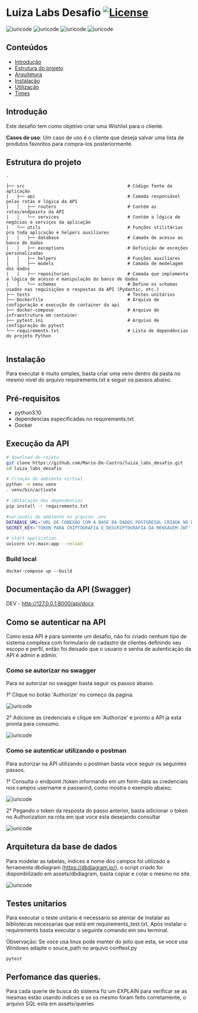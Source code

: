 # Luiza Labs Desafio  [![License](https://img.shields.io/badge/license-Private-red.svg)](LICENSE)  

![iuricode](https://img.shields.io/badge/Python-3776AB?style=for-the-badge&logo=python&logoColor=white)
![iuricode](https://img.shields.io/badge/FastAPI-005571?style=for-the-badge&logo=fastapi)
![iuricode](https://img.shields.io/badge/Docker-2CA5E0?style=for-the-badge&logo=docker&logoColor=white)
![iuricode](https://img.shields.io/badge/GitHub-100000?style=for-the-badge&logo=github&logoColor=white)

## Conteúdos
- [Introdução](#Introdução)
- [Estrutura do projeto](#Estrutura)
- [Arquitetura](#Arquitetura)
- [Instalação](#installation)
- [Utilização](#Utilização)
- [Times](#Times)

## Introdução
Este desafio tem como objetivo criar uma Wishlist para o cliente.

**Casos de uso**: Um caso de uso é o cliente que deseja salvar uma lista de produtos favoritos para compra-los posteriormente.


## Estrutura do projeto

```
.

├── src                                       # Código fonte da aplicação
|   ├── api                                   # Camada responsável pelas rotas e lógica da API
|   │   ├── routers                           # Contém as rotas/endpoints da API
|   │   └── services                          # Contém a lógica de negócios e serviços da aplicação
|   └── utils                                 # Funções utilitárias pra toda aplicação e helpers auxiliares
|   │   ├── database                          # Camada de acesso ao banco de dados
|   │   ├── exceptions                        # Definição de exceções personalizadas
|   │   ├── helpers                           # Funções auxiliares
|   │   ├── models                            # Camada de modelagem dos dados
|   │   ├── repositories                      # Camada que implementa a lógica de acesso e manipulação do banco de dados
|   │   └── schemas                           # Define os schemas usados nas requisições e respostas da API (Pydantic, etc.)
├── tests                                     # Testes unitários
├── Dockerfile                                # Arquivo de configuração e execução do container da api
├── docker-compose                            # Arquivo de infraestrutura em container
├── pytest.ini                                # Arquivo de configuração do pytest
└── requirements.txt                          # Lista de dependências do projeto Python


```

## Instalação
Para executar é muito simples, basta criar uma venv dentro da pasta no mesmo nivel do arquivo requirements.txt e seguir os passos abaixo.

## Pré-requisitos
* python3.10
* dependencias especificadas no requirements.txt
* Docker

## Execução da API
```bash
# download do rojeto
git clone https://github.com/Mario-De-Castro/luiza_labs_desafio.git
cd luiza_labs_desafio

# Criação do ambiente virtual
python -m venv venv
. venv/bin/activate

# iNStalação das dependencias
pip install -r requirements.txt

#variaveis de ambiente no arquivo .env
DATABASE_URL='URL DE CONEXÃO COM A BASE DA DADOS POSTGRESQL CRIADA NO DOCKER-COMPOSE'
SECRET_KEY='TOKEN PARA CRIPTOGRAFIA E DESCRIPTOGRAFIA DA MENSAGEM JWT'

# start application
uvicorn src.main:app --reload

```

### Build local

```shell
docker-compose up --build
```

## Documentação da API (Swagger)

DEV - http://127.0.0.1:8000/api/docs


## Como se autenticar na API

Como essa API é para somente um desafio, não foi criado nenhum tipo de sistema complexa com formulario de cadastro de clientes definindo seu escopo e perfil, então foi deixado que o usuario e senha de autenticação da API é admin e admin.

### Como se autorizar no swagger

Para se autorizar no swagger basta seguir os passos abaixo.

1° Clique no botão 'Authorize' no começo da pagina.

![iuricode](assets/images/authorize_button.png)


2° Adicione as credenciais e clique em 'Authorize' e pronto a API ja esta pronta para consumo.

![iuricode](assets/images/authorize.png)


### Como se autenticar utilizando o postman

Para autorizar na API utilizando o postman basta voce seguir os seguintes passos.

1° Consulta o endpoint /token informando em um form-data as credenciais nos campos username e password, como mostra o exemplo abaixo;

![iuricode](assets/images/postman_authorization.png)

2° Pegando o token da resposta do passo anterior, basta adicionar o token no Authorization na rota em que voce esta desejando consultar

![iuricode](assets/images/postman_consulta_com_token.png)


## Arquitetura da base de dados

Para modelar as tabelas, indices e nome dos campos foi utilizado a ferramenta dbdiagram (https://dbdiagram.io/), o script criado foi disponibilizado em assets/dbdiagram, basta copiar e colar o mesmo no site.

![iuricode](assets/images/db_diagram.png)

## Testes unitarios

Para executar o teste unitario é necessario se atentar de instalar as bibliotecas necessarias que está em requirements_test.txt, Após instalar o requirements basta executar o seguinte comando em seu terminal.

Observação: Se voce usa linux pode manter do jeito que esta, se voce usa Windows adapte o souce_path no arquivo conftest.py

```shell
pytest
```

## Perfomance das queries.

Para cada querie de busca do sistema fiz um EXPLAIN para verificar se as mesmas estão usando indices e se os mesmo foram feito corretamente, o arquivo SQL esta em assets/queries